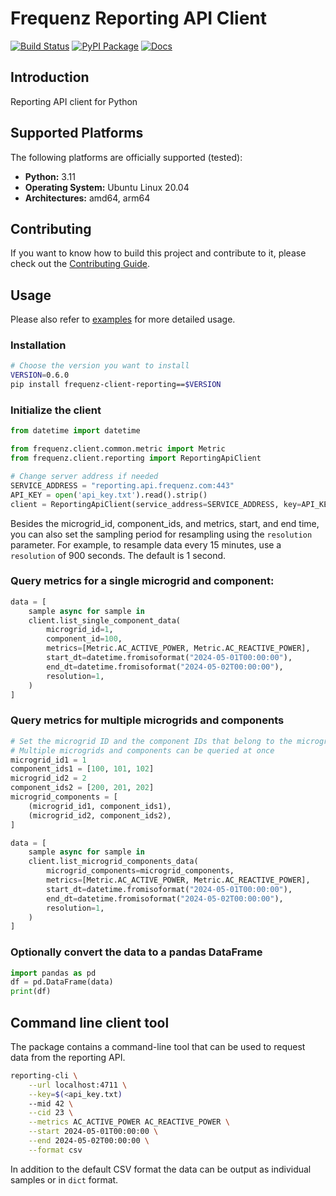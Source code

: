 # Frequenz Reporting API Client

[![Build Status](https://github.com/frequenz-floss/frequenz-client-reporting-python/actions/workflows/ci.yaml/badge.svg)](https://github.com/frequenz-floss/frequenz-client-reporting-python/actions/workflows/ci.yaml)
[![PyPI Package](https://img.shields.io/pypi/v/frequenz-client-reporting)](https://pypi.org/project/frequenz-client-reporting/)
[![Docs](https://img.shields.io/badge/docs-latest-informational)](https://frequenz-floss.github.io/frequenz-client-reporting-python/)

## Introduction

Reporting API client for Python

## Supported Platforms

The following platforms are officially supported (tested):

- **Python:** 3.11
- **Operating System:** Ubuntu Linux 20.04
- **Architectures:** amd64, arm64

## Contributing

If you want to know how to build this project and contribute to it, please
check out the [Contributing Guide](CONTRIBUTING.md).


## Usage

Please also refer to [examples](https://github.com/frequenz-floss/frequenz-client-reporting-python/tree/HEAD/examples) for more detailed usage.

### Installation

```bash
# Choose the version you want to install
VERSION=0.6.0
pip install frequenz-client-reporting==$VERSION
```


### Initialize the client

```python
from datetime import datetime

from frequenz.client.common.metric import Metric
from frequenz.client.reporting import ReportingApiClient

# Change server address if needed
SERVICE_ADDRESS = "reporting.api.frequenz.com:443"
API_KEY = open('api_key.txt').read().strip()
client = ReportingApiClient(service_address=SERVICE_ADDRESS, key=API_KEY)
```

Besides the microgrid_id, component_ids, and metrics, start, and end time,
you can also set the sampling period for resampling using the `resolution` parameter.
For example, to resample data every 15 minutes, use a `resolution` of 900 seconds. The default is 1 second.

### Query metrics for a single microgrid and component:

```python
data = [
    sample async for sample in
    client.list_single_component_data(
        microgrid_id=1,
        component_id=100,
        metrics=[Metric.AC_ACTIVE_POWER, Metric.AC_REACTIVE_POWER],
        start_dt=datetime.fromisoformat("2024-05-01T00:00:00"),
        end_dt=datetime.fromisoformat("2024-05-02T00:00:00"),
        resolution=1,
    )
]
```


### Query metrics for multiple microgrids and components

```python
# Set the microgrid ID and the component IDs that belong to the microgrid
# Multiple microgrids and components can be queried at once
microgrid_id1 = 1
component_ids1 = [100, 101, 102]
microgrid_id2 = 2
component_ids2 = [200, 201, 202]
microgrid_components = [
    (microgrid_id1, component_ids1),
    (microgrid_id2, component_ids2),
]

data = [
    sample async for sample in
    client.list_microgrid_components_data(
        microgrid_components=microgrid_components,
        metrics=[Metric.AC_ACTIVE_POWER, Metric.AC_REACTIVE_POWER],
        start_dt=datetime.fromisoformat("2024-05-01T00:00:00"),
        end_dt=datetime.fromisoformat("2024-05-02T00:00:00"),
        resolution=1,
    )
]
```

### Optionally convert the data to a pandas DataFrame

```python
import pandas as pd
df = pd.DataFrame(data)
print(df)
```

## Command line client tool

The package contains a command-line tool that can be used to request data from the reporting API.
```bash
reporting-cli \
    --url localhost:4711 \
    --key=$(<api_key.txt)
    --mid 42 \
    --cid 23 \
    --metrics AC_ACTIVE_POWER AC_REACTIVE_POWER \
    --start 2024-05-01T00:00:00 \
    --end 2024-05-02T00:00:00 \
    --format csv
```
In addition to the default CSV format the data can be output as individual samples or in `dict` format.
